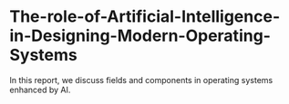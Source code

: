 # The-role-of-Artificial-Intelligence-in-Designing-Modern-Operating-Systems
In this report, we discuss fields and components in operating systems enhanced by AI.
